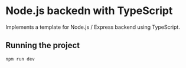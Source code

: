 # Node.js backedn with TypeScript

Implements a template for Node.js / Express backend using TypeScript.

## Running the project

```
npm run dev
```
